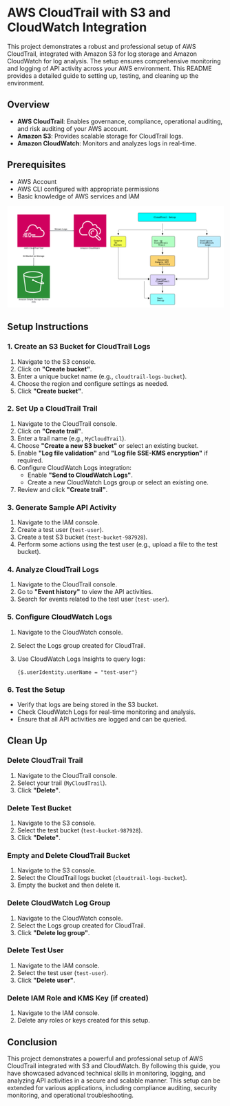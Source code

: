 # AWS CloudTrail with S3 and CloudWatch Integration

This project demonstrates a robust and professional setup of AWS CloudTrail, integrated with Amazon S3 for log storage and Amazon CloudWatch for log analysis. The setup ensures comprehensive monitoring and logging of API activity across your AWS environment. This README provides a detailed guide to setting up, testing, and cleaning up the environment.

## Overview

- **AWS CloudTrail**: Enables governance, compliance, operational auditing, and risk auditing of your AWS account.
- **Amazon S3**: Provides scalable storage for CloudTrail logs.
- **Amazon CloudWatch**: Monitors and analyzes logs in real-time.

## Prerequisites

- AWS Account
- AWS CLI configured with appropriate permissions
- Basic knowledge of AWS services and IAM

![Diagram of the project](./09_awscloudtrail.png)

## Setup Instructions

### 1. Create an S3 Bucket for CloudTrail Logs
1. Navigate to the S3 console.
2. Click on **"Create bucket"**.
3. Enter a unique bucket name (e.g., `cloudtrail-logs-bucket`).
4. Choose the region and configure settings as needed.
5. Click **"Create bucket"**.

### 2. Set Up a CloudTrail Trail
1. Navigate to the CloudTrail console.
2. Click on **"Create trail"**.
3. Enter a trail name (e.g., `MyCloudTrail`).
4. Choose **"Create a new S3 bucket"** or select an existing bucket.
5. Enable **"Log file validation"** and **"Log file SSE-KMS encryption"** if required.
6. Configure CloudWatch Logs integration:
   - Enable **"Send to CloudWatch Logs"**.
   - Create a new CloudWatch Logs group or select an existing one.
7. Review and click **"Create trail"**.

### 3. Generate Sample API Activity
1. Navigate to the IAM console.
2. Create a test user (`test-user`).
3. Create a test S3 bucket (`test-bucket-987928`).
4. Perform some actions using the test user (e.g., upload a file to the test bucket).

### 4. Analyze CloudTrail Logs
1. Navigate to the CloudTrail console.
2. Go to **"Event history"** to view the API activities.
3. Search for events related to the test user (`test-user`).

### 5. Configure CloudWatch Logs
1. Navigate to the CloudWatch console.
2. Select the Logs group created for CloudTrail.
3. Use CloudWatch Logs Insights to query logs:

   ```
   {$.userIdentity.userName = "test-user"}
   ```

### 6. Test the Setup
- Verify that logs are being stored in the S3 bucket.
- Check CloudWatch Logs for real-time monitoring and analysis.
- Ensure that all API activities are logged and can be queried.

## Clean Up

### Delete CloudTrail Trail
1. Navigate to the CloudTrail console.
2. Select your trail (`MyCloudTrail`).
3. Click **"Delete"**.

### Delete Test Bucket
1. Navigate to the S3 console.
2. Select the test bucket (`test-bucket-987928`).
3. Click **"Delete"**.

### Empty and Delete CloudTrail Bucket
1. Navigate to the S3 console.
2. Select the CloudTrail logs bucket (`cloudtrail-logs-bucket`).
3. Empty the bucket and then delete it.

### Delete CloudWatch Log Group
1. Navigate to the CloudWatch console.
2. Select the Logs group created for CloudTrail.
3. Click **"Delete log group"**.

### Delete Test User
1. Navigate to the IAM console.
2. Select the test user (`test-user`).
3. Click **"Delete user"**.

### Delete IAM Role and KMS Key (if created)
1. Navigate to the IAM console.
2. Delete any roles or keys created for this setup.

## Conclusion

This project demonstrates a powerful and professional setup of AWS CloudTrail integrated with S3 and CloudWatch. By following this guide, you have showcased advanced technical skills in monitoring, logging, and analyzing API activities in a secure and scalable manner. This setup can be extended for various applications, including compliance auditing, security monitoring, and operational troubleshooting.

